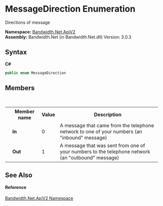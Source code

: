 ﻿# MessageDirection Enumeration
 

Directions of message

**Namespace:**&nbsp;<a href ="N_Bandwidth_Net_ApiV2.md">Bandwidth.Net.ApiV2</a><br />**Assembly:**&nbsp;Bandwidth.Net (in Bandwidth.Net.dll) Version: 3.0.3

## Syntax

**C#**<br />
``` C#
public enum MessageDirection
```


## Members
&nbsp;<table><tr><th></th><th>Member name</th><th>Value</th><th>Description</th></tr><tr><td /><td target="F:Bandwidth.Net.ApiV2.MessageDirection.In">**In**</td><td>0</td><td>A message that came from the telephone network to one of your numbers (an "inbound" message)</td></tr><tr><td /><td target="F:Bandwidth.Net.ApiV2.MessageDirection.Out">**Out**</td><td>1</td><td>A message that was sent from one of your numbers to the telephone network (an "outbound" message)</td></tr></table>

## See Also


#### Reference
<a href ="N_Bandwidth_Net_ApiV2.md">Bandwidth.Net.ApiV2 Namespace</a><br />